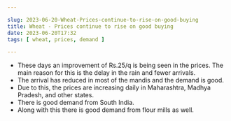 ```yaml
---

slug: 2023-06-20-Wheat-Prices-continue-to-rise-on-good-buying
title: Wheat - Prices continue to rise on good buying
date: 2023-06-20T17:32
tags: [ wheat, prices, demand ]

---
```


- These days an improvement of Rs.25/q is being seen in the prices. The main reason for this is the delay in the rain and fewer arrivals.
- The arrival has reduced in most of the mandis and the demand is good. 
- Due to this, the prices are increasing daily in Maharashtra, Madhya Pradesh, and other states.
- There is good demand from South India. 
- Along with this there is good demand from flour mills as well.
